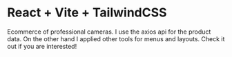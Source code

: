 # React + Vite + TailwindCSS

Ecommerce of professional cameras. I use the axios api for the product data. On the other hand I applied other tools for menus and layouts. Check it out if you are interested!
